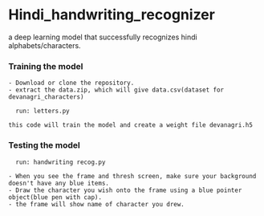 # Hindi_handwriting_recognizer
a deep learning model that successfully recognizes hindi alphabets/characters.

### Training the model
```
- Download or clone the repository.
- extract the data.zip, which will give data.csv(dataset for devanagri_characters)
  
  run: letters.py
  
this code will train the model and create a weight file devanagri.h5
```

### Testing the model
```
  run: handwriting recog.py
  
- When you see the frame and thresh screen, make sure your background doesn't have any blue items.
- Draw the character you wish onto the frame using a blue pointer object(blue pen with cap).
- the frame will show name of character you drew.
```
